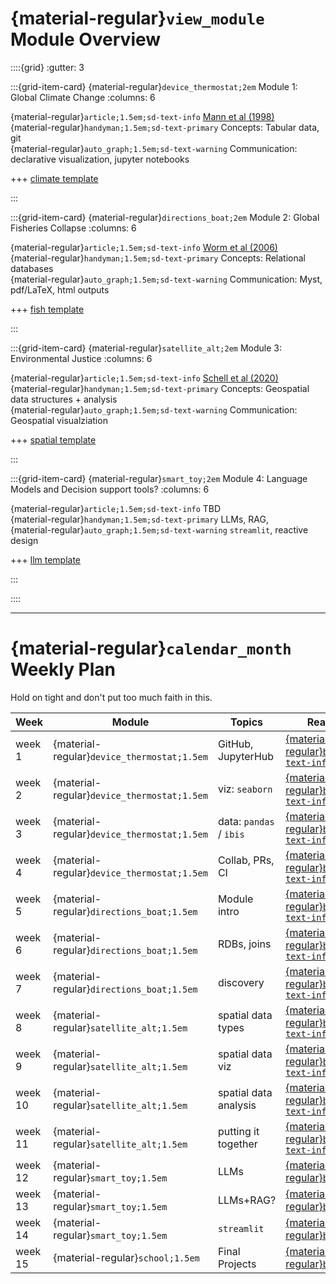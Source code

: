 # {material-regular}`view_module` Module Overview


::::{grid}
:gutter: 3

:::{grid-item-card} {material-regular}`device_thermostat;2em` Module 1: Global Climate Change
:columns: 6

{material-regular}`article;1.5em;sd-text-info` [Mann et al (1998)](https://doi.org/10.1038/33859)  
{material-regular}`handyman;1.5em;sd-text-primary` Concepts: Tabular data, git  
{material-regular}`auto_graph;1.5em;sd-text-warning` Communication: declarative visualization, jupyter notebooks

+++
<a href="https://github.com/espm-157/climate-python-template"><i class="i-simpleicons github"></i> climate template </a>

:::

:::{grid-item-card} {material-regular}`directions_boat;2em` Module 2: Global Fisheries Collapse
:columns: 6

{material-regular}`article;1.5em;sd-text-info` [Worm et al (2006)](https://doi.org/10.1126/science.1132294)  
{material-regular}`handyman;1.5em;sd-text-primary` Concepts: Relational databases  
{material-regular}`auto_graph;1.5em;sd-text-warning` Communication: Myst, pdf/LaTeX, html outputs  

+++
<a href="https://github.com/espm-157/fish-python-template"><i class="i-simpleicons github"></i> fish template </a>

:::

:::{grid-item-card} {material-regular}`satellite_alt;2em` Module 3: Environmental Justice
:columns: 6



{material-regular}`article;1.5em;sd-text-info` [Schell et al (2020)](https://doi.org/10.1126/science.aay4497)  
{material-regular}`handyman;1.5em;sd-text-primary` Concepts: Geospatial data structures + analysis  
{material-regular}`auto_graph;1.5em;sd-text-warning` Communication: Geospatial visualziation  

+++
<a href="https://github.com/espm-157/spatial-python-template"><i class="i-simpleicons github"></i> spatial template </a>

:::

:::{grid-item-card} {material-regular}`smart_toy;2em` Module 4: Language Models and Decision support tools?
:columns: 6

{material-regular}`article;1.5em;sd-text-info` TBD  
{material-regular}`handyman;1.5em;sd-text-primary` LLMs, RAG,  
{material-regular}`auto_graph;1.5em;sd-text-warning` `streamlit`, reactive design  

+++
<a href="https://github.com/espm-157/llm-python-template"><i class="i-simpleicons github"></i> llm template </a>


:::


::::


---



# {material-regular}`calendar_month` Weekly Plan

Hold on tight and don't put too much faith in this.


Week     | Module                                      | Topics                     | Reading links
---------|---------------------------------------------|----------------------------|-------------------------
week 1   | {material-regular}`device_thermostat;1.5em` | GitHub, JupyterHub         | [{material-regular}`book;1.5em;sd-text-info`](/reading/01-github-jupyter/)
week 2   | {material-regular}`device_thermostat;1.5em` | viz: `seaborn`             | [{material-regular}`book;1.5em;sd-text-info`](/reading/02-visualization-basics/)
week 3   | {material-regular}`device_thermostat;1.5em` | data: `pandas` / `ibis`    | [{material-regular}`book;1.5em;sd-text-info`](/reading/03-data-access/)
week 4   | {material-regular}`device_thermostat;1.5em` | Collab,  PRs, CI           | [{material-regular}`book;1.5em;sd-text-info`](/reading/04-transform/)
week 5   | {material-regular}`directions_boat;1.5em`   | Module intro               | [{material-regular}`book;1.5em;sd-text-info`](/reading/05-ibis-1/)
week 6   | {material-regular}`directions_boat;1.5em`   | RDBs, joins                | [{material-regular}`book;1.5em;sd-text-info`](#)
week 7   | {material-regular}`directions_boat;1.5em`   | discovery                  | [{material-regular}`book;1.5em;sd-text-info`](#)
week 8   | {material-regular}`satellite_alt;1.5em`     | spatial data types         | [{material-regular}`book;1.5em;sd-text-info`](#)
week 9   | {material-regular}`satellite_alt;1.5em`     | spatial data viz           | [{material-regular}`book;1.5em;sd-text-info`](#)
week 10  | {material-regular}`satellite_alt;1.5em`     | spatial data analysis      | [{material-regular}`book;1.5em;sd-text-info`](#)
week 11  | {material-regular}`satellite_alt;1.5em`     | putting it together        | [{material-regular}`book;1.5em;sd-text-info`](#)
week 12  | {material-regular}`smart_toy;1.5em`         | LLMs                       | [{material-regular}`book;1.5em`](#)
week 13  | {material-regular}`smart_toy;1.5em`         | LLMs+RAG?                  | [{material-regular}`book;1.5em`](#)
week 14  | {material-regular}`smart_toy;1.5em`         | `streamlit`                | [{material-regular}`book;1.5em`](#)
week 15  | {material-regular}`school;1.5em`            | Final Projects             | [{material-regular}`book;1.5em`](#)


